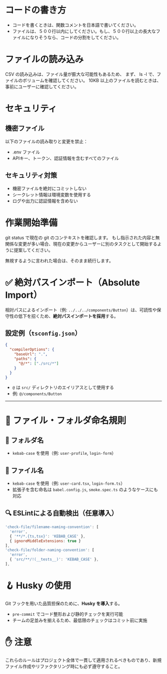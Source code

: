 # コードの書き方

- コードを書くときは、関数コメントを日本語で書いてください。
- ファイルは、５００行以内にしてください。もし、５００行以上の長大なファイルになりそうなら、コードの分割をしてください。

# ファイルの読み込み
CSV の読み込みは、ファイル量が膨大な可能性もあるため、
まず、 ls -l で、ファイルのボリュームを確認してください。
10KB 以上のファイルを読むときは、事前にユーザーに確認してください。

# セキュリティ

## 機密ファイル

以下のファイルの読み取りと変更を禁止：

-   .env ファイル
-   APIキー、トークン、認証情報を含むすべてのファイル

## セキュリティ対策

-   機密ファイルを絶対にコミットしない
-   シークレット情報は環境変数を使用する
-   ログや出力に認証情報を含めない

# 作業開始準備
git status で現在の git のコンテキストを確認します。 もし指示された内容と無関係な変更が多い場合、現在の変更からユーザーに別のタスクとして開始するように提案してください。

無視するように言われた場合は、そのまま続行します。

# ✅ 絶対パスインポート（Absolute Import）

相対パスによるインポート（例: `../../../components/Button`）は、可読性や保守性の低下を招くため、**絶対パスインポートを採用**する。

## 設定例（`tsconfig.json`）
```json
{
  "compilerOptions": {
    "baseUrl": ".",
    "paths": {
      "@/*": ["./src/*"]
    }
  }
}
```

- `@` は `src/` ディレクトリのエイリアスとして使用する
- 例: `@/components/Button`

---

# 🧾 ファイル・フォルダ命名規則

## 📁 フォルダ名
- `kebab-case` を使用（例: `user-profile`, `login-form`）

## 📄 ファイル名
- `kebab-case` を使用（例: `user-card.tsx`, `login-form.ts`）
- 拡張子を含む命名は `babel.config.js`, `smoke.spec.ts` のようなケースにも対応

## 🔍 ESLintによる自動検出（任意導入）
```js
'check-file/filename-naming-convention': [
  'error',
  { '**/*.{ts,tsx}': 'KEBAB_CASE' },
  { ignoreMiddleExtensions: true }
],
'check-file/folder-naming-convention': [
  'error',
  { 'src/**/!(__tests__)': 'KEBAB_CASE' },
],
```

# 🪝 Husky の使用

Git フックを用いた品質担保のために、**Husky を導入**する。

- `pre-commit` でコード整形および静的チェックを実行可能
- チームの足並みを揃えるため、最低限のチェックはコミット前に実施

# ✋ 注意
これらのルールはプロジェクト全体で一貫して適用されるべきものであり、新規ファイル作成やリファクタリング時にも必ず遵守すること。

